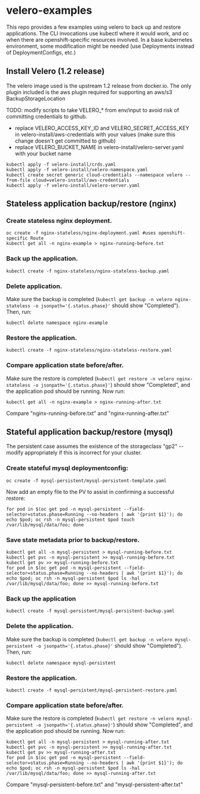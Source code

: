 # velero-examples

This repo provides a few examples using velero to back up and restore
applications. The CLI invocations use kubectl where it would work, and
oc when there are openshift-specific resources involved. In a base
kubernetes environment, some modification might be needed (use
Deployments instead of DeploymentConfigs, etc.)

## Install Velero (1.2 release)

The velero image used is the upstream 1.2 release from docker.io. The
only plugin included is the aws plugin required for supporting an
aws/s3 BackupStorageLocation

TODO: modify scripts to take VELERO_* from env/input to avoid risk of committing credentials to github.

- replace VELERO_ACCESS_KEY_ID and VELERO_SECRET_ACCESS_KEY in velero-install/aws-credentials with your values (make sure this change doesn't get committed to github)
- replace VELERO_BUCKET_NAME in velero-install/velero-server.yaml with your bucket name

```
kubectl apply -f velero-install/crds.yaml
kubectl apply -f velero-install/velero-namespace.yaml
kubectl create secret generic cloud-credentials --namespace velero --from-file cloud=velero-install/aws-credentials
kubectl apply -f velero-install/velero-server.yaml
```

## Stateless application backup/restore (nginx)

### Create stateless nginx deployment.
```
oc create -f nginx-stateless/nginx-deployment.yaml #uses openshift-specific Route
kubectl get all -n nginx-example > nginx-running-before.txt
```
### Back up the application.
```
kubectl create -f nginx-stateless/nginx-stateless-backup.yaml
```
### Delete application.
Make sure the backup is completed (`kubectl get backup -n velero nginx-stateless -o jsonpath='{.status.phase}'`
should show "Completed"). Then, run:
```
kubectl delete namespace nginx-example
```

### Restore the application.
```
kubectl create -f nginx-stateless/nginx-stateless-restore.yaml
```

### Compare application state before/after.
Make sure the restore is completed (`kubectl get restore -n velero nginx-stateless -o jsonpath='{.status.phase}'`)
should show "Completed", and the application pod should be
running. Now run:
```
kubectl get all -n nginx-example > nginx-running-after.txt
```
Compare "nginx-running-before.txt" and "nginx-running-after.txt"

## Stateful application backup/restore (mysql)

The persistent case assumes the existence of the storageclass "gp2" --
modify appropriately if this is incorrect for your cluster.

### Create stateful mysql deploymentconfig:
```
oc create -f mysql-persistent/mysql-persistent-template.yaml
```

Now add an empty file to the PV to assist in confirming a successful
restore:
```
for pod in $(oc get pod -n mysql-persistent --field-selector=status.phase=Running --no-headers | awk '{print $1}'); do echo $pod; oc rsh -n mysql-persistent $pod touch /var/lib/mysql/data/foo; done
```

### Save state metadata prior to backup/restore.
```
kubectl get all -n mysql-persistent > mysql-running-before.txt
kubectl get pvc -n mysql-persistent >> mysql-running-before.txt
kubectl get pv >> mysql-running-before.txt
for pod in $(oc get pod -n mysql-persistent --field-selector=status.phase=Running --no-headers | awk '{print $1}'); do echo $pod; oc rsh -n mysql-persistent $pod ls -hal /var/lib/mysql/data/foo; done >> mysql-running-before.txt
```

### Back up the application
```
kubectl create -f mysql-persistent/mysql-persistent-backup.yaml
```
### Delete the application.
Make sure the backup is completed (`kubectl get backup -n velero mysql-persistent -o jsonpath='{.status.phase}'`
should show "Completed"). Then, run:
```
kubectl delete namespace mysql-persistent
```
### Restore the application.
```
kubectl create -f mysql-persistent/mysql-persistent-restore.yaml
```

### Compare application state before/after.
Make sure the restore is completed (`kubectl get restore -n velero mysql-persistent -o jsonpath='{.status.phase}'`)
should show "Completed", and the application pod should be
running. Now run:
```
kubectl get all -n mysql-persistent > mysql-running-after.txt
kubectl get pvc -n mysql-persistent >> mysql-running-after.txt
kubectl get pv >> mysql-running-after.txt
for pod in $(oc get pod -n mysql-persistent --field-selector=status.phase=Running --no-headers | awk '{print $1}'); do echo $pod; oc rsh -n mysql-persistent $pod ls -hal /var/lib/mysql/data/foo; done >> mysql-running-after.txt
```
Compare "mysql-persistent-before.txt" and "mysql-persistent-after.txt"
